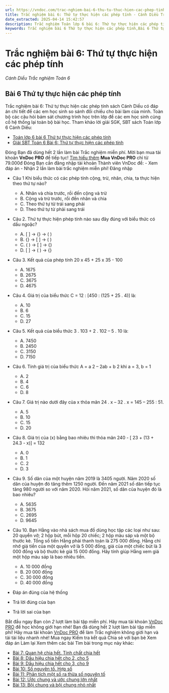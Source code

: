 ```yaml
---
url: https://vndoc.com/trac-nghiem-bai-6-thu-tu-thuc-hien-cac-phep-tinh-272761
title: Trắc nghiệm bài 6: Thứ tự thực hiện các phép tính - Cánh Diều Trắc nghiệm Toán 6 - VnDoc.com
date_extracted: 2025-04-14 15:42:57
description: Trắc nghiệm Toán lớp 6 bài 6: Thứ tự thực hiện các phép tính sách Cánh Diều đầy đủ đáp án giúp hệ thống lại toàn bộ chương trình học. Mời các em học sinh cùng theo dõi chi tiết.
keywords: Trắc nghiệm bài 6 Thứ tự thực hiện các phép tính,Bài 6 Thứ tự thực hiện các phép tính,Thứ tự thực hiện các phép tính,Trắc nghiệm Toán 6,trắc nghiệm toán lớp 6,câu hỏi trắc nghiệm toán 6,toán lớp 6 cánh diều,Thứ tự thực hiện các phép tính cánh diều
---
```


# Trắc nghiệm bài 6: Thứ tự thực hiện các phép tính
 _Cánh Diều Trắc nghiệm Toán 6_
## **Bài 6 Thứ tự thực hiện các phép tính**
Trắc nghiệm bài 6: Thứ tự thực hiện các phép tính sách Cánh Diều có đáp án chi tiết để các em học sinh so sánh đối chiếu cho bài làm của mình. Toàn bộ các câu hỏi bám sát chương trình học trên lớp để các em học sinh củng cố hệ thống lại toàn bộ bài học.
Tham khảo lời giải SGK, SBT sách Toán lớp 6 Cánh Diều:
  * [Toán lớp 6 bài 6 Thứ tự thực hiện các phép tính](<https://vndoc.com/toan-lop-6-bai-6-thu-tu-thuc-hien-cac-phep-tinh-canh-dieu-233742>)
  * [Giải SBT Toán 6 Bài 6: Thứ tự thực hiện các phép tính](<https://vndoc.com/giai-sbt-toan-6-bai-6-thu-tu-thuc-hien-cac-phep-tinh-271419>)

Đóng
Bạn đã dùng hết 2 lần làm bài Trắc nghiệm miễn phí. Mời bạn mua tài khoản **VnDoc PRO** để tiếp tục\! [Tìm hiểu thêm](</pro>)
**Mua VnDoc PRO** chỉ từ 79.000đ
Đóng
Bạn cần đăng nhập tài khoản Thành viên VnDoc để:
\- Xem đáp án
\- Nhận 2 lần làm bài trắc nghiệm miễn phí\!
Đăng nhập 
  * Câu 1
Khi biểu thức có các phép tính cộng, trừ, nhân, chia, ta thực hiện theo thứ tự nào?
    * A. Nhân và chia trước, rồi đến cộng và trừ
    * B. Cộng và trừ trước, rồi đến nhân và chia
    * C. Theo thứ tự từ trái sang phải
    * D. Theo thứ tự từ phải sang trái
  * Câu 2.
Thứ tự thực hiện phép tính nào sau đây đúng với biểu thức có dấu ngoặc?
    * A. \[ \] → \{\} → \( \)
    * B. \{\} → \[ \] → \( \)
    * C. \( \) → \[ \] → \{\}
    * D. \[ \] → \( \) → \{\}
  * Câu 3.
Kết quả của phép tính 20 x 45 + 25 x 35 - 100
    * A. 1675
    * B. 2675
    * C. 3675
    * D. 4675
  * Câu 4.
Giá trị của biểu thức C = 12 : \[450 : \(125 + 25 . 4\)\] là:
    * A. 10
    * B. 6
    * C. 15
    * D. 27
  * Câu 5.
Kết quả của biểu thức 3 . 103 \+ 2 . 102 – 5 . 10 là:
    * A. 7450
    * B. 2450
    * C. 3150
    * D. 7150
  * Câu 6.
Tính giá trị của biểu thức A = a 2 – 2ab + b 2 khi a = 3, b = 1
    * A. 2
    * B. 4
    * C. 6
    * D. 8
  * Câu 7.
Giá trị nào dưới đây của x thỏa mãn 24  . x – 32  . x = 145 – 255 : 51.
    * A. 5
    * B. 10
    * C. 15
    * D. 20
  * Câu 8.
Giá trị của \(x\) bằng bao nhiêu thì thỏa mãn 240 - \[ 23 + \(13 + 24.3 - x\)\] = 132
    * A. 0
    * B. 1
    * C. 2
    * D. 3
  * Câu 9.
Số dân của một huyện năm 2019 là 3405 người. Năm 2020 số dân của huyện đó tăng thêm 1250 người. Đến năm 2021 số dân tiếp tục tăng 980 người so với năm 2020. Hỏi năm 2021, số dân của huyện đó là bao nhiêu?
    * A. 5635
    * B. 3675
    * C. 2695
    * D. 9645
  * Câu 10.
Bạn Hằng vào nhà sách mua đồ dùng học tập các loại như sau: 20 quyển vở; 2 hộp bút, mỗi hộp 20 chiếc; 2 hộp màu sáp và một bộ thước kẻ. Tổng số tiền Hằng phải thanh toán là 275 000 đồng. Hằng chỉ nhớ giá tiền của một quyển vở là 5 000 đồng, giá của một chiếc bút là 3 000 đồng và bộ thước kẻ giá 15 000 đồng. Hãy tính giúp Hằng xem giá một hộp màu sáp là bao nhiêu tiền.
    * A. 10 000 đồng
    * B. 20 000 đồng
    * C. 30 000 đồng
    * D. 40 000 đồng

  * Đáp án đúng của hệ thống
  * Trả lời đúng của bạn
  * Trả lời sai của bạn

Bắt đầu ngay
Bạn còn _2_ lượt làm bài tập miễn phí. Hãy mua tài khoản [VnDoc PRO](</pro>) để học không giới hạn nhé\!  Bạn đã dùng hết 2 lượt làm bài tập miễn phí\! Hãy mua tài khoản [VnDoc PRO](</pro>) để làm Trắc nghiệm không giới hạn và tải tài liệu nhanh nhé\!  Mua ngay
Kiểm tra kết quả Chia sẻ với bạn bè Xem đáp án Làm lại
Xem thêm các bài Tìm bài trong mục này khác:
  * [Bài 7: Quan hệ chia hết. Tính chất chia hết](</trac-nghiem-bai-7-quan-he-chia-het-tinh-chat-chia-het-272767>)
  * [Bài 8: Dấu hiệu chia hết cho 2, cho 5 ](</trac-nghiem-bai-8-dau-hieu-chia-het-cho-2-cho-5-273891>)
  * [Bài 9: Dấu hiệu chia hết cho 3, cho 9](</trac-nghiem-bai-9-dau-hieu-chia-het-cho-3-cho-9-273899>)
  * [Bài 10: Số nguyên tố. Hợp số](</trac-nghiem-bai-10-so-nguyen-to-hop-so-273907>)
  * [Bài 11: Phân tích một số ra thừa số nguyên tố](</trac-nghiem-bai-11-phan-tich-mot-so-ra-thua-so-nguyen-to-274075>)
  * [Bài 12: Ước chung và ước chung lớn nhất](</trac-nghiem-bai-12-uoc-chung-va-uoc-chung-lon-nhat-274079>)
  * [Bài 13: Bội chung và bội chung nhỏ nhất](</trac-nghiem-bai-13-boi-chung-va-boi-chung-nho-nhat-274081>)

